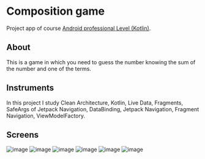 # Composition game
Project app of course [Android professional Level (Kotlin)](https://stepik.org/course/117314/info). 
## About
This is a game in which you need to guess the number knowing the sum of the number and one of the terms.
## Instruments
In this project I study Clean Architecture, Kotlin, Live Data, Fragments, SafeArgs of Jetpack Navigation, DataBinding, Jetpack Navigation, Fragment Navigation, ViewModelFactory.
## Screens
![image](https://user-images.githubusercontent.com/43324144/221021603-3f2586be-2da0-40a4-a8c8-3034a842b292.png)
![image](https://user-images.githubusercontent.com/43324144/221021670-bb69d79d-1e54-4b06-8bdb-2b7cfe021a8c.png)
![image](https://user-images.githubusercontent.com/43324144/221022020-03fcd839-2116-44f9-8618-524927770dd7.png)
![image](https://user-images.githubusercontent.com/43324144/221021716-10effff4-f2b8-496d-bb4a-d46cb90d5680.png)
![image](https://user-images.githubusercontent.com/43324144/221022188-46b59c43-794f-4cd5-966a-b0c19db8d643.png)
![image](https://user-images.githubusercontent.com/43324144/221021815-b7d6fbf6-39a0-4f75-a181-fef4b19ecdfe.png)
